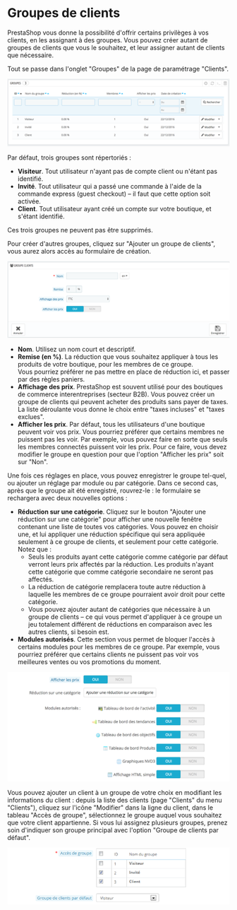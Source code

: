 # Groupes de clients

PrestaShop vous donne la possibilité d'offrir certains privilèges à vos clients, en les assignant à des groupes. Vous pouvez créer autant de groupes de clients que vous le souhaitez, et leur assigner autant de clients que nécessaire.

Tout se passe dans l'onglet "Groupes" de la page de paramétrage "Clients".

![](../../../../.gitbook/assets/52298393.png)

Par défaut, trois groupes sont répertoriés :

* **Visiteur**. Tout utilisateur n'ayant pas de compte client ou n'étant pas identifié.
* **Invité**. Tout utilisateur qui a passé une commande à l'aide de la commande express (guest checkout) – il faut que cette option soit activée.
* **Client**. Tout utilisateur ayant créé un compte sur votre boutique, et s'étant identifié.

Ces trois groupes ne peuvent pas être supprimés.

Pour créer d'autres groupes, cliquez sur "Ajouter un groupe de clients", vous aurez alors accès au formulaire de création.

![](../../../../.gitbook/assets/52298394.png)

* **Nom**. Utilisez un nom court et descriptif.
* **Remise (en %)**. La réduction que vous souhaitez appliquer à tous les produits de votre boutique, pour les membres de ce groupe.\
  Vous pourriez préférer ne pas mettre en place de réduction ici, et passer par des règles paniers.
* **Affichage des prix**. PrestaShop est souvent utilisé pour des boutiques de commerce interentreprises (secteur B2B). Vous pouvez créer un groupe de clients qui peuvent acheter des produits sans payer de taxes. La liste déroulante vous donne le choix entre "taxes incluses" et "taxes exclues".
* **Afficher les prix**. Par défaut, tous les utilisateurs d'une boutique peuvent voir vos prix. Vous pourriez préférer que certains membres ne puissent pas les voir. Par exemple, vous pouvez faire en sorte que seuls les membres connectés puissent voir les prix. Pour ce faire, vous devez modifier le groupe en question pour que l'option "Afficher les prix" soit sur "Non".

Une fois ces réglages en place, vous pouvez enregistrer le groupe tel-quel, ou ajouter un réglage par module ou par catégorie. Dans ce second cas, après que le groupe ait été enregistré, rouvrez-le : le formulaire se rechargera avec deux nouvelles options :

* **Réduction sur une catégorie**. Cliquez sur le bouton "Ajouter une réduction sur une catégorie" pour afficher une nouvelle fenêtre contenant une liste de toutes vos catégories. Vous pouvez en choisir une, et lui appliquer une réduction spécifique qui sera appliquée seulement à ce groupe de clients, et seulement pour cette catégorie.\
  Notez que :
  * Seuls les produits ayant cette catégorie comme catégorie par défaut verront leurs prix affectés par la réduction. Les produits n'ayant cette catégorie que comme catégorie secondaire ne seront pas affectés.
  * La réduction de catégorie remplacera toute autre réduction à laquelle les membres de ce groupe pourraient avoir droit pour cette catégorie.
  * Vous pouvez ajouter autant de catégories que nécessaire à un groupe de clients – ce qui vous permet d'appliquer à ce groupe un jeu totalement différent de réductions en comparaison avec les autres clients, si besoin est.
* **Modules autorisés**. Cette section vous permet de bloquer l'accès à certains modules pour les membres de ce groupe. Par exemple, vous pourriez préférer que certains clients ne puissent pas voir vos meilleures ventes ou vos promotions du moment.

![](../../../../.gitbook/assets/52298395.png)

Vous pouvez ajouter un client à un groupe de votre choix en modifiant les informations du client : depuis la liste des clients (page "Clients" du menu "Clients"), cliquez sur l'icône "Modifier" dans la ligne du client, dans le tableau "Accès de groupe", sélectionnez le groupe auquel vous souhaitez que votre client appartienne. Si vous lui assignez plusieurs groupes, prenez soin d'indiquer son groupe principal avec l'option "Groupe de clients par défaut".

![](../../../../.gitbook/assets/23038777.png)
